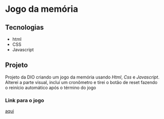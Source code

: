# Jogo da memória

## Tecnologias
- html
- CSS
- Javascript

## Projeto

Projeto da DIO criando um jogo da memória usando *Html*, *Css* e *Javascript*.
Alterei a parte visual, incluí um cronômetro e tirei o botão de reset fazendo o reinício automático após o término do jogo

### Link para o jogo
[aqui](https://nilton-goncalves.github.io/memory-game/)
